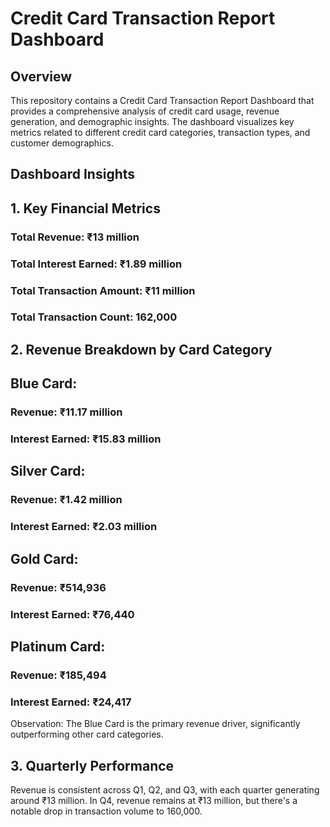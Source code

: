  # Credit Card Transaction Report Dashboard
 ## Overview
 This repository contains a Credit Card Transaction Report Dashboard that
 provides a comprehensive analysis of credit card usage,
 revenue generation, and demographic insights. The dashboard visualizes key metrics related to 
 different credit card categories, transaction types, and customer demographics.
## Dashboard Insights
## 1. Key Financial Metrics
### Total Revenue: ₹13 million
### Total Interest Earned: ₹1.89 million
### Total Transaction Amount: ₹11 million
### Total Transaction Count: 162,000
## 2. Revenue Breakdown by Card Category
## Blue Card:
### Revenue: ₹11.17 million
### Interest Earned: ₹15.83 million
## Silver Card:
### Revenue: ₹1.42 million
### Interest Earned: ₹2.03 million
## Gold Card:
### Revenue: ₹514,936
### Interest Earned: ₹76,440
## Platinum Card:
### Revenue: ₹185,494
### Interest Earned: ₹24,417
Observation: The Blue Card is the primary revenue driver, significantly outperforming other card categories.

## 3. Quarterly Performance
Revenue is consistent across Q1, Q2, and Q3, with each quarter generating around ₹13 million.
In Q4, revenue remains at ₹13 million, but there's a notable drop in transaction volume to 160,000.
